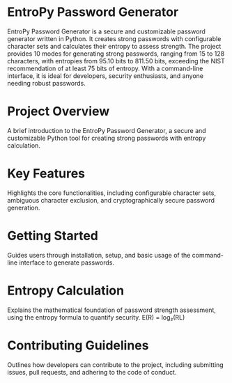 # EntroPy Password Generator
EntroPy Password Generator is a secure and customizable password generator written in Python. It creates strong passwords with configurable character sets and calculates their entropy to assess strength. The project provides 10 modes for generating strong passwords, ranging from 15 to 128 characters, with entropies from 95.10 bits to 811.50 bits, exceeding the NIST recommendation of at least 75 bits of entropy. With a command-line interface, it is ideal for developers, security enthusiasts, and anyone needing robust passwords.

# Project Overview
A brief introduction to the EntroPy Password Generator, a secure and customizable Python tool for creating strong passwords with entropy calculation.

# Key Features
Highlights the core functionalities, including configurable character sets, ambiguous character exclusion, and cryptographically secure password generation.

# Getting Started
Guides users through installation, setup, and basic usage of the command-line interface to generate passwords.

# Entropy Calculation
Explains the mathematical foundation of password strength assessment, using the entropy formula to quantify security.
E(R) = log₂(RL)

# Contributing Guidelines
Outlines how developers can contribute to the project, including submitting issues, pull requests, and adhering to the code of conduct.
